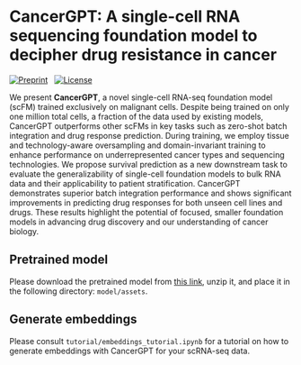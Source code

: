 # CancerGPT: A single-cell RNA sequencing foundation model to decipher drug resistance in cancer

[![Preprint](https://img.shields.io/badge/preprint-available-brightgreen)](https://www.biorxiv.org) &nbsp;
[![License](https://img.shields.io/badge/license-MIT-blue)](https://github.com/BoevaLab/CancerGPT/blob/main/LICENSE)

We present **CancerGPT**, a novel single-cell RNA-seq foundation model (scFM) trained exclusively on malignant cells. Despite being trained on only one million total cells, a fraction of the data used by existing models, CancerGPT outperforms other scFMs in key tasks such as zero-shot batch integration and drug response prediction. During training, we employ tissue and technology-aware oversampling and domain-invariant training to enhance performance on underrepresented cancer types and sequencing technologies. We propose survival prediction as a new downstream task to evaluate the generalizability of single-cell foundation models to bulk RNA data and their applicability to patient stratification. CancerGPT demonstrates superior batch integration performance and shows significant improvements in predicting drug responses for both unseen cell lines and drugs. These results highlight the potential of focused, smaller foundation models in advancing drug discovery and our understanding of cancer biology.

## Pretrained model
Please download the pretrained model from [this link](https://polybox.ethz.ch/index.php/s/pZR9VH7uEHwO5CL), unzip it, and place it in the following directory: ```model/assets```.

## Generate embeddings
Please consult ```tutorial/embeddings_tutorial.ipynb``` for a tutorial on how to generate embeddings with CancerGPT for your scRNA-seq data.

